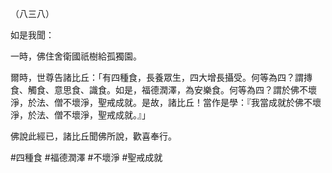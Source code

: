 （八三八）

如是我聞：

一時，佛住舍衛國祇樹給孤獨園。

爾時，世尊告諸比丘：「有四種食，長養眾生，四大增長攝受。何等為四？謂摶食、觸食、意思食、識食。如是，福德潤澤，為安樂食。何等為四？謂於佛不壞淨，於法、僧不壞淨，聖戒成就。是故，諸比丘！當作是學：『我當成就於佛不壞淨，於法、僧不壞淨，聖戒成就。』」

佛說此經已，諸比丘聞佛所說，歡喜奉行。



#四種食
#福德潤澤
#不壞淨
#聖戒成就
